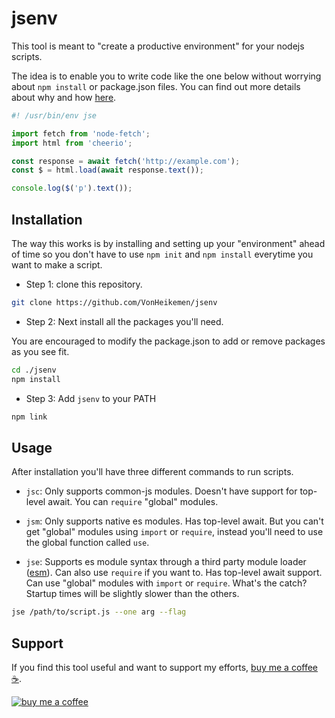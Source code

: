 # jsenv

This tool is meant to "create a productive environment" for your nodejs scripts.

The idea is to enable you to write code like the one below without worrying about `npm install` or package.json files. You can find out more details about why and how [here](https://dev.to/vonheikemen/create-a-productive-environment-for-your-personal-nodejs-scripts-1o2p).

```js
#! /usr/bin/env jse

import fetch from 'node-fetch';
import html from 'cheerio';

const response = await fetch('http://example.com');
const $ = html.load(await response.text());

console.log($('p').text());
```

## Installation

The way this works is by installing and setting up your "environment" ahead of time so you don't have to use `npm init` and `npm install` everytime you want to make a script.

* Step 1: clone this repository.

```sh
git clone https://github.com/VonHeikemen/jsenv
```

* Step 2: Next install all the packages you'll need. 

You are encouraged to modify the package.json to add or remove packages as you see fit.

```sh
cd ./jsenv
npm install
```

* Step 3: Add `jsenv` to your PATH

```sh
npm link
```

## Usage

After installation you'll have three different commands to run scripts.

* `jsc`: Only supports common-js modules. Doesn't have support for top-level await. You can `require` "global" modules.

* `jsm`: Only supports native es modules. Has top-level await. But you can't get "global" modules using `import` or `require`, instead you'll need to use the global function called `use`.

* `jse`: Supports es module syntax through a third party module loader ([esm](https://www.npmjs.com/package/esm)). Can also use `require` if you want to. Has top-level await support. Can use "global" modules with `import` or `require`. What's the catch? Startup times will be slightly slower than the others.

```sh
jse /path/to/script.js --one arg --flag
```

## Support

If you find this tool useful and want to support my efforts, [buy me a coffee ☕](https://www.buymeacoffee.com/vonheikemen).

[![buy me a coffee](https://res.cloudinary.com/vonheikemen/image/upload/v1618466522/buy-me-coffee_ah0uzh.png)](https://www.buymeacoffee.com/vonheikemen)

